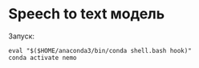# Speech to text модель

Запуск:

```
eval "$($HOME/anaconda3/bin/conda shell.bash hook)"
conda activate nemo
```
